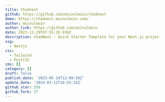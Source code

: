 ```yaml
---
title: Chadnext
github: https://github.com/moinulmoin/chadnext
demo: https://chadnext.moinulmoin.com/
author: moinulmoin
author_link: https://github.com/moinulmoin
date: 2023-11-29T07:55:28.936Z
description: ChadNext - Quick Starter Template for your Next.js project.
ssg:
  - Nextjs
css:
  - Tailwind
  - PostCSS
cms: []
category: []
draft: false
publish_date: '2023-05-24T12:09:58Z'
update_date: '2024-03-12T18:55:24Z'
github_star: 556
github_fork: 37
---
```

